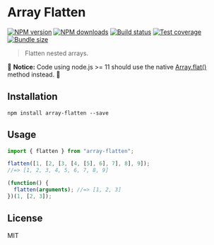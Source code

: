 # Array Flatten

[![NPM version][npm-image]][npm-url]
[![NPM downloads][downloads-image]][downloads-url]
[![Build status][travis-image]][travis-url]
[![Test coverage][coveralls-image]][coveralls-url]
[![Bundle size][bundlephobia-image]][bundlephobia-url]

> Flatten nested arrays.

🚨 **Notice:** Code using node.js >= 11 should use the native [Array.flat()](https://developer.mozilla.org/en-US/docs/Web/JavaScript/Reference/Global_Objects/Array/flat) method instead. 🚨

## Installation

```
npm install array-flatten --save
```

## Usage

```js
import { flatten } from "array-flatten";

flatten([1, [2, [3, [4, [5], 6], 7], 8], 9]);
//=> [1, 2, 3, 4, 5, 6, 7, 8, 9]

(function() {
  flatten(arguments); //=> [1, 2, 3]
})(1, [2, 3]);
```

## License

MIT

[npm-image]: https://img.shields.io/npm/v/array-flatten.svg?style=flat
[npm-url]: https://npmjs.org/package/array-flatten
[downloads-image]: https://img.shields.io/npm/dm/array-flatten.svg?style=flat
[downloads-url]: https://npmjs.org/package/array-flatten
[travis-image]: https://img.shields.io/travis/blakeembrey/array-flatten.svg?style=flat
[travis-url]: https://travis-ci.org/blakeembrey/array-flatten
[coveralls-image]: https://img.shields.io/coveralls/blakeembrey/array-flatten.svg?style=flat
[coveralls-url]: https://coveralls.io/r/blakeembrey/array-flatten?branch=master
[bundlephobia-image]: https://img.shields.io/bundlephobia/minzip/array-flatten.svg
[bundlephobia-url]: https://bundlephobia.com/result?p=array-flatten
